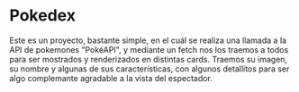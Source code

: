 # Pokedex
Este es un proyecto, bastante simple, en el cuál se realiza una llamada a la API de pokemones "PokéAPI",
y mediante un fetch nos los traemos a todos para ser mostrados y renderizados en distintas cards.
Traemos su imagen, su nombre y algunas de sus características, con algunos detallitos para ser
algo complemante agradable a la vista del espectador.
